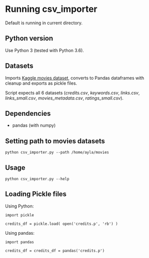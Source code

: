 # Running csv_importer

Default is running in current directory.

## Python version

Use Python 3 (tested with Python 3.6).

## Datasets

Imports [Kaggle movies dataset](https://www.kaggle.com/rounakbanik/the-movies-dataset),
converts to Pandas dataframes with cleanup and exports as pickle files.

Script expects all 6 datasets (*credits.csv*, *keywords.csv*, *links.csv*, *links_small.csv*, *movies_metadata.csv*, *ratings_small.csv*).

## Dependencies

* pandas (with numpy)

## Setting path to movies datasets

```
python csv_importer.py --path /home/ayla/movies
```

## Usage

```
python csv_importer.py --help
```

## Loading Pickle files

Using Python:

```
import pickle

credits_df = pickle.load( open('credits.p', 'rb') )
```

Using pandas:

```
import pandas

credits_df = credits_df = pandas('credits.p')
```
